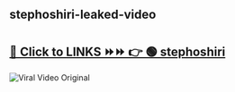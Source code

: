 
 ## stephoshiri-leaked-video 

# <h2><a href="https://clipsfans.com/stephoshiri&ref=git">🔗 Click to LINKS ⏩⏩ 👉 🟢 stephoshiri </a></h2>

<a href="https://clipsfans.com/stephoshiri&ref=git" rel="nofollow" data-target="animated-image.originalLink"><img src="https://i.ibb.co.com/xMMVF88/686577567.gif" alt="Viral Video Original" style="max-width: 100%; display: inline-block;" data-target="animated-image.originalImage"></a>
